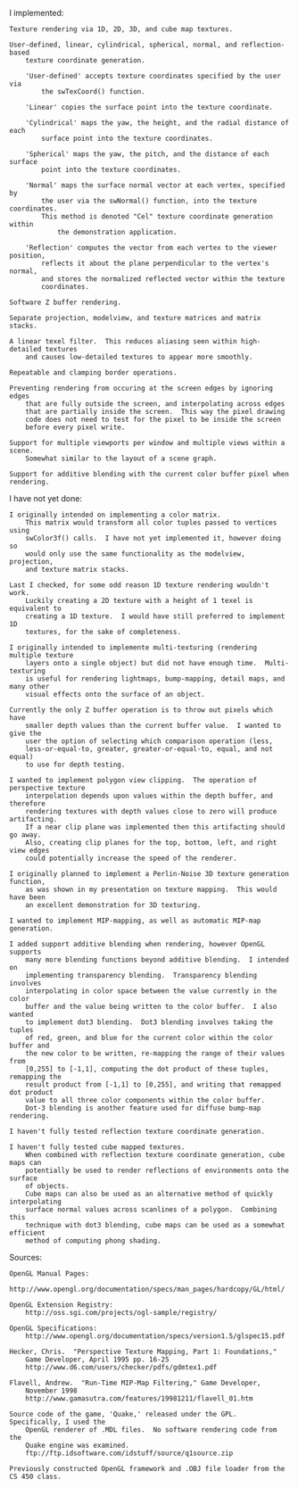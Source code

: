 I implemented:

	Texture rendering via 1D, 2D, 3D, and cube map textures.

	User-defined, linear, cylindrical, spherical, normal, and reflection-based
		texture coordinate generation.

		'User-defined' accepts texture coordinates specified by the user via
			the swTexCoord() function.

		'Linear' copies the surface point into the texture coordinate.

		'Cylindrical' maps the yaw, the height, and the radial distance of each
			surface point into the texture coordinates.

		'Spherical' maps the yaw, the pitch, and the distance of each surface
			point into the texture coordinates.

		'Normal' maps the surface normal vector at each vertex, specified by
			the user via the swNormal() function, into the texture coordinates.
			This method is denoted "Cel" texture coordinate generation within
				the demonstration application.

		'Reflection' computes the vector from each vertex to the viewer position,
			reflects it about the plane perpendicular to the vertex's normal,
			and stores the normalized reflected vector within the texture
			coordinates.

	Software Z buffer rendering.

	Separate projection, modelview, and texture matrices and matrix stacks.

	A linear texel filter.  This reduces aliasing seen within high-detailed textures
		and causes low-detailed textures to appear more smoothly.

	Repeatable and clamping border operations.

	Preventing rendering from occuring at the screen edges by ignoring edges
		that are fully outside the screen, and interpolating across edges
		that are partially inside the screen.  This way the pixel drawing
		code does not need to test for the pixel to be inside the screen
		before every pixel write.

	Support for multiple viewports per window and multiple views within a scene.
		Somewhat similar to the layout of a scene graph.

	Support for additive blending with the current color buffer pixel when rendering.

I have not yet done:

	I originally intended on implementing a color matrix.
		This matrix would transform all color tuples passed to vertices using
		swColor3f() calls.  I have not yet implemented it, however doing so
		would only use the same functionality as the modelview, projection,
		and texture matrix stacks.

	Last I checked, for some odd reason 1D texture rendering wouldn't work.
		Luckily creating a 2D texture with a height of 1 texel is equivalent to
		creating a 1D texture.  I would have still preferred to implement 1D
		textures, for the sake of completeness.

	I originally intended to implemente multi-texturing (rendering multiple texture
		layers onto a single object) but did not have enough time.  Multi-texturing
		is useful for rendering lightmaps, bump-mapping, detail maps, and many other
		visual effects onto the surface of an object.

	Currently the only Z buffer operation is to throw out pixels which have
		smaller depth values than the current buffer value.  I wanted to give the
		user the option of selecting which comparison operation (less,
		less-or-equal-to, greater, greater-or-equal-to, equal, and not equal)
		to use for depth testing.

	I wanted to implement polygon view clipping.  The operation of perspective texture
		interpolation depends upon values within the depth buffer, and therefore
		rendering textures with depth values close to zero will produce artifacting.
		If a near clip plane was implemented then this artifacting should go away.
		Also, creating clip planes for the top, bottom, left, and right view edges
		could potentially increase the speed of the renderer.

	I originally planned to implement a Perlin-Noise 3D texture generation function,
		as was shown in my presentation on texture mapping.  This would have been
		an excellent demonstration for 3D texturing.

	I wanted to implement MIP-mapping, as well as automatic MIP-map generation.

	I added support additive blending when rendering, however OpenGL supports
		many more blending functions beyond additive blending.  I intended on
		implementing transparency blending.  Transparency blending involves
		interpolating in color space between the value currently in the color
		buffer and the value being written to the color buffer.  I also wanted
		to implement dot3 blending.  Dot3 blending involves taking the tuples
		of red, green, and blue for the current color within the color buffer and
		the new color to be written, re-mapping the range of their values from
		[0,255] to [-1,1], computing the dot product of these tuples, remapping the
		result product from [-1,1] to [0,255], and writing that remapped dot product
		value to all three color components within the color buffer.
		Dot-3 blending is another feature used for diffuse bump-map rendering.

	I haven't fully tested reflection texture coordinate generation.

	I haven't fully tested cube mapped textures.
		When combined with reflection texture coordinate generation, cube maps can
		potentially be used to render reflections of environments onto the surface
		of objects.
		Cube maps can also be used as an alternative method of quickly interpolating
		surface normal values across scanlines of a polygon.  Combining this
		technique with dot3 blending, cube maps can be used as a somewhat efficient
		method of computing phong shading.

Sources:

	OpenGL Manual Pages:
		http://www.opengl.org/documentation/specs/man_pages/hardcopy/GL/html/

	OpenGL Extension Registry:
		http://oss.sgi.com/projects/ogl-sample/registry/

	OpenGL Specifications:
		http://www.opengl.org/documentation/specs/version1.5/glspec15.pdf

	Hecker, Chris.  "Perspective Texture Mapping, Part 1: Foundations,"
		Game Developer, April 1995 pp. 16-25
		http://www.d6.com/users/checker/pdfs/gdmtex1.pdf

	Flavell, Andrew.  "Run-Time MIP-Map Filtering," Game Developer,
		November 1998
		http://www.gamasutra.com/features/19981211/flavell_01.htm

	Source code of the game, 'Quake,' released under the GPL.  Specifically, I used the
		OpenGL renderer of .MDL files.  No software rendering code from the
		Quake engine was examined.
		ftp://ftp.idsoftware.com/idstuff/source/q1source.zip

	Previously constructed OpenGL framework and .OBJ file loader from the CS 450 class.
